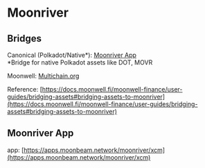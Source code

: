 # Moonriver

## Bridges

Canonical (Polkadot/Native\*): [Moonriver App](moonriver.md#moonriver-app)\
\*Bridge for native Polkadot assets like DOT, MOVR

Moonwell: [Multichain.org](bridges.md#multichain.org)

Reference: [https://docs.moonwell.fi/moonwell-finance/user-guides/bridging-assets#bridging-assets-to-moonriver](https://docs.moonwell.fi/moonwell-finance/user-guides/bridging-assets#bridging-assets-to-moonriver)

## Moonriver App

app: [https://apps.moonbeam.network/moonriver/xcm](https://apps.moonbeam.network/moonriver/xcm)
